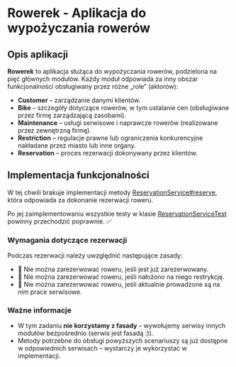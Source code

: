 # Rowerek - Aplikacja do wypożyczania rowerów

## Opis aplikacji

**Rowerek** to aplikacja służąca do wypożyczania rowerów, podzielona na pięć głównych modułów. Każdy moduł odpowiada za inny obszar funkcjonalności obsługiwany przez różne „role” (aktorów):

* **Customer** – zarządzanie danymi klientów.
* **Bike** – szczegóły dotyczące rowerów, w tym ustalanie cen (obsługiwane przez firmę zarządzającą zasobami).
* **Maintenance** – usługi serwisowe i naprawcze rowerów (realizowane przez zewnętrzną firmę).
* **Restriction** – regulacje prawne lub ograniczenia konkurencyjne nakładane przez miasto lub inne organy.
* **Reservation** – proces rezerwacji dokonywany przez klientów.

## Implementacja funkcjonalności

W tej chwili brakuje implementacji metody [ReservationService#reserve](./src/main/java/pl/rowerek/reservation/ReservationService.java), która odpowiada za dokonanie rezerwacji roweru.

Po jej zaimplementowaniu wszystkie testy w klasie [ReservationServiceTest](./src/test/java/pl/rowerek/reservation/ReservationServiceTest.java) powinny przechodzić poprawnie. ✅

### Wymagania dotyczące rezerwacji

Podczas rezerwacji należy uwzględnić następujące zasady:

* 🚫 Nie można zarezerwować roweru, jeśli jest już zarezerwowany.
* 🚫 Nie można zarezerwować roweru, jeśli nałożono na niego restrykcję.
* 🚫 Nie można zarezerwować roweru, jeśli aktualnie prowadzone są na nim prace serwisowe.

### Ważne informacje

* W tym zadaniu **nie korzystamy z fasady** – wywołujemy serwisy innych modułów bezpośrednio (serwis jest fasadą :)).
* Metody potrzebne do obsługi powyższych scenariuszy są już dostępne w odpowiednich serwisach – wystarczy je wykorzystać w implementacji.
